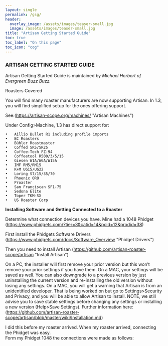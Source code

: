 ```yaml
---
layout: single
permalink: /gsg/
header:
  overlay_image: /assets/images/teaser-small.jpg
  image: /assets/images/teaser-small.jpg
title: "Artisan Getting Started Guide"
toc: true
toc_label: "On this page"
toc_icon: "cog"
---
```


### ARTISAN GETTING STARTED GUIDE

Artisan Getting Started Guide is maintained by *Michael Herbert of Evergreen Buzz Buzz.*

Roasters Covered

You will find many roaster manufacturers are now supporting Artisan.  In 1.3, you will find simplified setup for the ones offering support.    

See:(https://artisan-scope.org/machines/ "Artisan Machines")



Under Config>Machine, 1.3 has direct support for:

	•	Aillio Bullet R1 including profile imports
	•	BC Roasters
	•	Bühler Roastmaster
	•	Coffed SR5/SR25
	•	Coffee-Tech FZ-94
	•	Coffeetool R500/3/5/15
	•	Giesen W1A/W6A/W15A
	•	IMF RM5/RM15
	•	K+M UG15/UG22
	•	Loring S7/15/35/70
	•	Phoenix ORO
	•	Proaster
	•	San Franciscan SF1-75
	•	Sedona Elite
	•	Toper TKM-SX
	•	US Roaster Corp

**Installing Software and Getting Connected to a Roaster**

Determine what connection devices you have.  Mine had a 1048 Phidget
(https://www.phidgets.com/?tier=3&catid=14&pcid=12&prodid=38)

First install the Phidgets Software Drivers
(https://www.phidgets.com/docs/Software_Overview "Phidget Drivers")

Then you need to install Artisan
(https://github.com/artisan-roaster-scope/artisan "Install Artisan")

On a PC, the installer will first remove your prior version but this won’t remove your prior settings if you have them.  On a MAC, your settings will be saved as well.  You can also downgrade to a previous version by just uninstalling the current version and re-installing the old version without losing any settings.  On a MAC, you will get a warning that Artisan is from an unidentified developer.  That is being worked on but go to Settings>Security and Privacy, and you will be able to allow Artisan to install.  NOTE, we still advise you to save stable settings before changing any settings or installing a new version (Help>Save Settings).
Further information here:
(https://github.com/artisan-roaster-scope/artisan/blob/master/wiki/Installation.md)



I did this before my roaster arrived.  When my roaster arrived, connecting the Phidget was easy.  
Form my Phidget 1048 the connections were made as follows:
